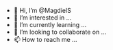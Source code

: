 - 👋 Hi, I’m @MagdielS
- 👀 I’m interested in ...
- 🌱 I’m currently learning ...
- 💞️ I’m looking to collaborate on ...
- 📫 How to reach me ...

<!---
MagdielS/MagdielS is a ✨ special ✨ repository because its `README.md` (this file) appears on your GitHub profile.
You can click the Preview link to take a look at your changes.
--->
